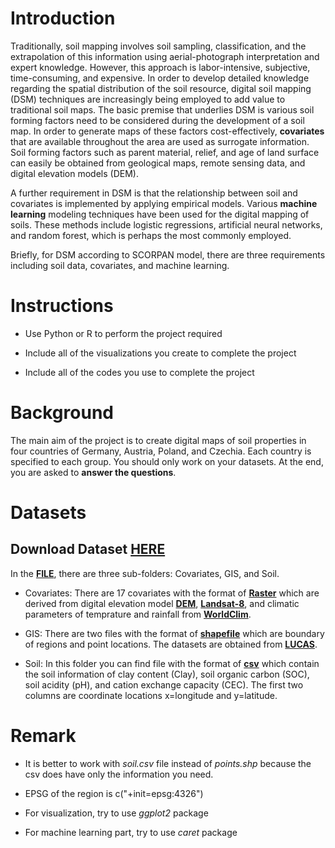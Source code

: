 # Introduction

Traditionally, soil mapping involves soil sampling, classification, and the extrapolation of this information using aerial-photograph interpretation and expert knowledge. However, this approach is labor-intensive, subjective, time-consuming, and expensive. In order to develop detailed knowledge regarding the spatial distribution of the soil resource, digital soil mapping (DSM) techniques are increasingly being employed to add value to traditional soil maps. The basic premise that underlies DSM is various soil forming factors need to be considered during the development of a soil map. In order to generate maps of these factors cost-effectively, **covariates** that are available throughout the area are used as surrogate information. Soil forming factors such as parent material, relief, and age of land surface can easily be obtained from geological maps, remote sensing data, and digital elevation models (DEM).

A further requirement in DSM is that the relationship between soil and covariates is implemented by applying empirical models. Various **machine learning** modeling techniques have been used for the digital mapping of soils. These methods include logistic regressions, artificial neural networks, and random forest, which is perhaps the most commonly employed. 

Briefly, for DSM according to SCORPAN model, there are three requirements including soil data, covariates, and machine learning.  

# Instructions

* Use Python or R to perform the project required

* Include all of the visualizations you create to complete the project

* Include all of the codes you use to complete the project


# Background

The main aim of the project is to create digital maps of soil properties in four countries of Germany, Austria, Poland, and Czechia. Each country is specified to each group. You should only work on your datasets. At the end, you are asked to **answer the questions**.

# Datasets

## Download Dataset [**HERE**](https://github.com/RuhollahTaghizadeh/ExamGeo772022)

In the [**FILE**](https://github.com/RuhollahTaghizadeh/ExamGeo772022), there are three sub-folders: Covariates, GIS, and Soil. 

* Covariates: There are 17 covariates with the format of [**Raster**](https://www.neonscience.org/resources/learning-hub/tutorials/raster-data-r) which are derived from digital elevation model [**DEM**](https://www.usgs.gov/centers/eros/science/usgs-eros-archive-digital-elevation-shuttle-radar-topography-mission-srtm-1),  [**Landsat-8**](https://www.usgs.gov/faqs/what-are-band-designations-landsat-satellites), and climatic parameters of temprature and rainfall from [**WorldClim**](https://www.worldclim.org/data/index.html). 

* GIS: There are two files with the format of [**shapefile**](https://r-graph-gallery.com/168-load-a-shape-file-into-r.html) which are boundary of regions and point locations. The datasets are obtained from [**LUCAS**](https://esdac.jrc.ec.europa.eu/projects/lucas). 


* Soil: In this folder you can find file with the format of [**csv**](https://swcarpentry.github.io/r-novice-inflammation/11-supp-read-write-csv/) which contain the soil information of clay content (Clay),  soil organic carbon (SOC), soil acidity (pH), and cation exchange capacity (CEC). The first two columns are coordinate locations x=longitude and y=latitude.

# Remark

* It is better to work with _soil.csv_ file instead of _points.shp_ because the csv does have only the information you need.

* EPSG of the region is c("+init=epsg:4326")

* For visualization, try to use _ggplot2_ package

* For machine learning part, try to use _caret_ package
